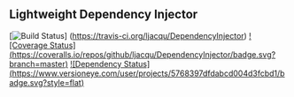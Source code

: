 ## Lightweight Dependency Injector
[![Build Status](https://travis-ci.org/ljacqu/DependencyInjector.svg?branch=master)]
(https://travis-ci.org/ljacqu/DependencyInjector) [![Coverage Status]
(https://coveralls.io/repos/github/ljacqu/DependencyInjector/badge.svg?branch=master)](https://coveralls.io/github/ljacqu/DependencyInjector?branch=master) [![Dependency Status]
(https://www.versioneye.com/user/projects/5768397dfdabcd004d3fcbd1/badge.svg?style=flat)](https://www.versioneye.com/user/projects/5768397dfdabcd004d3fcbd1)